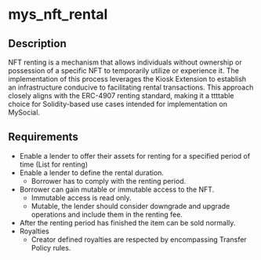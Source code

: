 # mys_nft_rental

## **Description**

NFT renting is a mechanism that allows individuals without ownership or possession of a specific NFT to temporarily utilize or experience it. The implementation of this process leverages the Kiosk Extension to establish an infrastructure conducive to facilitating rental transactions. This approach closely aligns with the ERC-4907 renting standard, making it a ttttable choice for Solidity-based use cases intended for implementation on MySocial.

## **Requirements**

- Enable a lender to offer their assets for renting for a specified period of time (List for renting)
- Enable a lender to define the rental duration.
    - Borrower has to comply with the renting period.
- Borrower can gain mutable or immutable access to the NFT.
    - Immutable access is read only.
    - Mutable, the lender should consider downgrade and upgrade operations and include them in the renting fee.
- After the renting period has finished the item can be sold normally.
- Royalties
    - Creator defined royalties are respected by encompassing Transfer Policy rules.